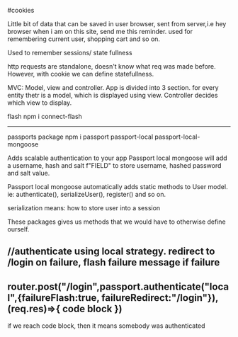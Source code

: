 #cookies

Little bit of data that can be saved in user browser, sent from server,i.e hey browser when i am on this site, send me this reminder. used for remembering current user, shopping cart and so on.

Used to remember sessions/ state fullness

http requests are standalone, doesn't know what req was made before. However, with cookie we can define statefullness.

MVC: Model, view and controller. App is divided into 3 section. for every entity thetr is a model, which is displayed using view. Controller decides which view to display.

flash
npm i connect-flash

---

passports package
npm i passport passport-local passport-local-mongoose

Adds scalable authentication to your app
Passport local mongoose will add a username, hash and salt f"FIELD" to store username, hashed password and salt value.

Passport local mongoose automatically adds static methods to User model. ie: authenticate(), serializeUser(), register() and so on.


serialization means: how to store user into a session

These packages gives us methods that we would have to otherwise define ourself.

//authenticate using local strategy. redirect to /login on failure, flash failure message if failure
--
router.post("/login",passport.authenticate("local",{failureFlash:true, failureRedirect:"/login"}),(req.res)=>{
code block
})
--
if we reach code block, then it means somebody was authenticated